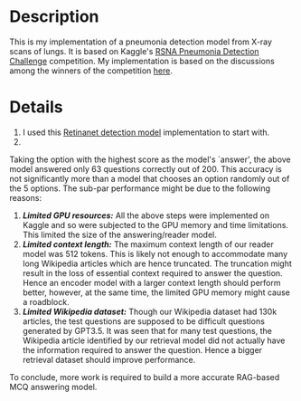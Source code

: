 # Description

This is my implementation of a pneumonia detection model from X-ray scans of lungs. It is based on Kaggle's [RSNA Pneumonia Detection Challenge](https://www.kaggle.com/competitions/rsna-pneumonia-detection-challenge/overview) competition. My implementation is based on the discussions among the winners of the competition [here](https://www.kaggle.com/competitions/rsna-pneumonia-detection-challenge/discussion?sort=hotness).

# Details

1) I used this [Retinanet detection model](https://github.com/yhenon/pytorch-retinanet) implementation to start with.
2) 



Taking the option with the highest score as the model's `answer', the above model answered only 63 questions correctly out of 200. This accuracy is not significantly more than a model that chooses an option randomly out of the 5 options. The sub-par performance might be due to the following reasons:

1) **_Limited GPU resources:_** All the above steps were implemented on Kaggle and so were subjected to the GPU memory and time limitations. This limited the size of the answering/reader model.
2) **_Limited context length:_** The maximum context length of our reader model was 512 tokens. This is likely not enough to accommodate many long Wikipedia articles which are hence truncated. The truncation might result in the loss of essential context required to answer the question. Hence an encoder model with a larger context length should perform better, however, at the same time, the limited GPU memory might cause a roadblock.
3) **_Limited Wikipedia dataset:_** Though our Wikipedia dataset had 130k articles, the test questions are supposed to be difficult questions generated by GPT3.5. It was seen that for many test questions, the Wikipedia article identified by our retrieval model did not actually have the information required to answer the question. Hence a bigger retrieval dataset should improve performance.

To conclude, more work is required to build a more accurate RAG-based MCQ answering model.

